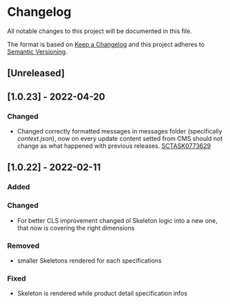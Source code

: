 <!-- @format -->

# Changelog

All notable changes to this project will be documented in this file.

The format is based on [Keep a Changelog](http://keepachangelog.com/en/1.0.0/)
and this project adheres to [Semantic Versioning](http://semver.org/spec/v2.0.0.html).

## [Unreleased]

## [1.0.23] - 2022-04-20

### Changed

- Changed correctly formatted messages in messages folder (specifically _context.json_), now on every update content setted from CMS should not change as what happened with previous releases. [SCTASK0773629](https://whirlpool.service-now.com/nav_to.do?uri=%2Fsc_task.do%3Fsys_id%3D5aebfed88743c5905e0ebae6dabb35f7%26sysparm_stack%3Dsc_task_list.do%3Fsysparm_query%3Dactive%3Dtrue)

## [1.0.22] - 2022-02-11

### Added

### Changed

- For better CLS improvement changed ol Skeleton logic into a new one, that now is covering the right dimensions

### Removed

- smaller Skeletons rendered for each specifications

### Fixed

- Skeleton is rendered while product detail specification infos
